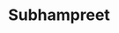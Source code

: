 ---
title: Subhampreet
github: https://github.com/Subhampreet
mode: dark
transition: 1s
score: 86.8
archetype:
- Little Bit of Everything
- Editor’s Choice
---